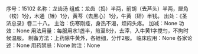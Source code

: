 序号：15102
名称：龙齿汤
组成：龙齿（捣）半两，前胡（去芦头）半两，犀角（镑）1分，木通（锉）1分，黄芩（去黑心）1分，牛黄（研）半钱。
出处：《圣济总录》卷二十八。
主治：伤寒刚痉，身热不渴，烦闷头疼。
加减：None
功效：None
用法用量：每服用水1盏半，煎至8分，去滓，入牛黄1字搅匀，不拘时候温服。
制备方法：上药除牛黄外，各锉细，分作2服。
临床应用：None
各家论述：None
用药禁忌：None
附注：None
